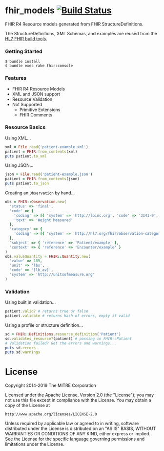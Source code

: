 # fhir_models [![Build Status](https://api.travis-ci.org/fhir-crucible/fhir_models.svg?branch=master)](https://travis-ci.org/fhir-crucible/fhir_models)

FHIR R4 Resource models generated from FHIR StructureDefinitions.

The StructureDefinitions, XML Schemas, and examples are reused from the [HL7 FHIR build tools](https://github.com/HL7/fhir).

### Getting Started
```
$ bundle install
$ bundle exec rake fhir:console
```

### Features
- FHIR R4 Resource Models
- XML and JSON support
- Resource Validation
- Not Supported
  - Primitive Extensions
  - FHIR Comments

### Resource Basics

  Using XML...
  ```ruby
  xml = File.read('patient-example.xml')
  patient = FHIR.from_contents(xml)
  puts patient.to_xml
  ```
  Using JSON...
  ```ruby
  json = File.read('patient-example.json')
  patient = FHIR.from_contents(json)
  puts patient.to_json
  ```

  Creating an `Observation` by hand...
  ```ruby
  obs = FHIR::Observation.new(
    'status' => 'final',
    'code' => {
      'coding' => [{ 'system' => 'http://loinc.org', 'code' => '3141-9', 'display' => 'Weight Measured' }],
      'text' => 'Weight Measured'
    },
    'category' => {
      'coding' => [{ 'system' => 'http://hl7.org/fhir/observation-category', 'code' => 'vital-signs' }]
    },
    'subject' => { 'reference' => 'Patient/example' },
    'context' => { 'reference' => 'Encounter/example' }
  )
  obs.valueQuantity = FHIR::Quantity.new(
    'value' => 185,
    'unit' => 'lbs',
    'code' => '[lb_av]',
    'system' => 'http://unitsofmeasure.org'
  )
  ```

  ### Validation

  Using built in validation...
  ```ruby
  patient.valid? # returns true or false
  patient.validate # returns Hash of errors, empty if valid
  ```

  Using a profile or structure definition...
  ```ruby
  sd = FHIR::Definitions.resource_definition('Patient')
  sd.validates_resource?(patient) # passing in FHIR::Patient
  # Validation failed? Get the errors and warnings...
  puts sd.errors
  puts sd.warnings
  ```
# License

Copyright 2014-2019 The MITRE Corporation

Licensed under the Apache License, Version 2.0 (the "License");
you may not use this file except in compliance with the License.
You may obtain a copy of the License at

    http://www.apache.org/licenses/LICENSE-2.0

Unless required by applicable law or agreed to in writing, software
distributed under the License is distributed on an "AS IS" BASIS,
WITHOUT WARRANTIES OR CONDITIONS OF ANY KIND, either express or implied.
See the License for the specific language governing permissions and
limitations under the License.
